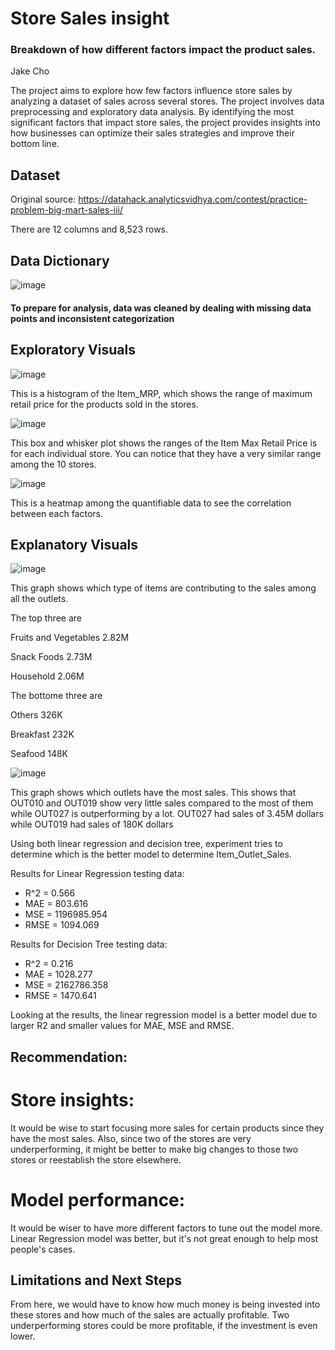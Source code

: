 # Store Sales insight
### Breakdown of how different factors impact the product sales.
Jake Cho

The project aims to explore how few factors influence store sales by analyzing a dataset of sales across several stores. The project involves data preprocessing and exploratory data analysis. By identifying the most significant factors that impact store sales, the project provides insights into how businesses can optimize their sales strategies and improve their bottom line.

## Dataset

Original source: https://datahack.analyticsvidhya.com/contest/practice-problem-big-mart-sales-iii/

There are 12 columns and 8,523 rows.

## Data Dictionary

![image](https://user-images.githubusercontent.com/61045591/225922676-4d77eb7c-8933-48ed-919a-9ec3ffe01aff.png)

#### To prepare for analysis, data was cleaned by dealing with missing data points and inconsistent categorization 

## Exploratory Visuals

![image](https://user-images.githubusercontent.com/61045591/225922808-d1e45e58-16df-464a-b265-251e1a7572f5.png)

This is a histogram of the Item_MRP, which shows the range of maximum retail price for the products sold in the stores.

![image](https://user-images.githubusercontent.com/61045591/225922857-3147cb19-fc25-4bff-8b36-492f7507ed9c.png)

This box and whisker plot shows the ranges of the Item Max Retail Price is for each individual store. You can notice that they have a very similar range among the 10 stores.

![image](https://user-images.githubusercontent.com/61045591/225922904-bd022fa8-25cc-4772-945a-8c31b51a1d33.png)

This is a heatmap among the quantifiable data to see the correlation between each factors.

## Explanatory Visuals

![image](https://user-images.githubusercontent.com/61045591/225923015-f8c5c530-6c45-4791-a69e-83e43e8a7065.png)

This graph shows which type of items are contributing to the sales among all the outlets. 

The top three are

Fruits and Vegetables    2.82M

Snack Foods              2.73M

Household                2.06M

The bottome three are

Others                   326K

Breakfast                232K

Seafood                  148K

![image](https://user-images.githubusercontent.com/61045591/225923081-1be074eb-e92b-4ac8-a7a9-3cd4b290854a.png)

This graph shows which outlets have the most sales. This shows that OUT010 and OUT019 show very little sales compared to the most of them while OUT027 is outperforming by a lot. OUT027 had sales of 3.45M dollars while OUT019 had sales of 180K dollars

Using both linear regression and decision tree, experiment tries to determine which is the better model to determine Item_Outlet_Sales. 

Results for Linear Regression testing data:
  - R^2 = 0.566
  - MAE = 803.616
  - MSE = 1196985.954
  - RMSE = 1094.069

Results for Decision Tree testing data:
  - R^2 = 0.216
  - MAE = 1028.277
  - MSE = 2162786.358
  - RMSE = 1470.641
  
Looking at the results, the linear regression model is a better model due to larger R2 and smaller values for MAE, MSE and RMSE.


## Recommendation:

# Store insights: 

It would be wise to start focusing more sales for certain products since they have the most sales. Also, since two of the stores are very underperforming, it might be better to make big changes to those two stores or reestablish the store elsewhere.

# Model performance:

It would be wiser to have more different factors to tune out the model more. Linear Regression model was better, but it's not great enough to help most people's cases.

## Limitations and Next Steps
From here, we would have to know how much money is being invested into these stores and how much of the sales are actually profitable. Two underperforming stores could be more profitable, if the investment is even lower. 
